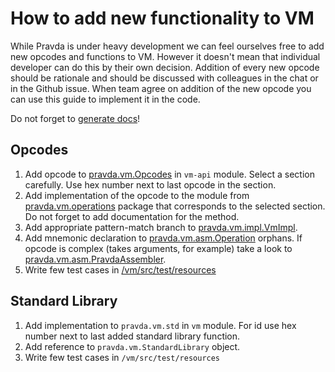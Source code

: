# How to add new functionality to VM

While Pravda is under heavy development we can feel ourselves free to add new opcodes and functions to VM. However it doesn't mean that individual developer can do this by their own decision. Addition of every new opcode should be rationale and should be discussed with colleagues in the chat or in the Github issue. When team agree on addition of the new opcode you can use this guide to implement it in the code.

Do not forget to [generate docs](gen-doc.md)!
## Opcodes
1. Add opcode to [pravda.vm.Opcodes](https://github.com/expload/pravda/blob/master/vm-api/src/main/scala/pravda/vm/Opcodes.scala) in `vm-api` module. Select a section carefully. Use hex number next to last opcode in the section.
2. Add implementation of the opcode to the module from [pravda.vm.operations](https://github.com/expload/pravda/tree/master/vm/src/main/scala/pravda/vm/operations) package that corresponds to the selected section. Do not forget to add documentation for the method.
3. Add appropriate pattern-match branch to [pravda.vm.impl.VmImpl](https://github.com/expload/pravda/blob/master/vm/src/main/scala/pravda/vm/impl/VmImpl.scala).
4. Add mnemonic declaration to [pravda.vm.asm.Operation](https://github.com/expload/pravda/blob/master/vm-asm/src/main/scala/pravda/vm/asm/Operation.scala) orphans. If opcode is complex (takes arguments, for example) take a look to [pravda.vm.asm.PravdaAssembler](https://github.com/expload/pravda/blob/master/vm-asm/src/main/scala/pravda/vm/asm/PravdaAssembler.scala).
5. Write few test cases in [/vm/src/test/resources](https://github.com/expload/pravda/tree/master/vm/src/test/resources)

## Standard Library
1. Add implementation to `pravda.vm.std` in `vm` module. For id use hex number next to last added standard library function.
2. Add reference to `pravda.vm.StandardLibrary` object.
3. Write few test cases in `/vm/src/test/resources`

